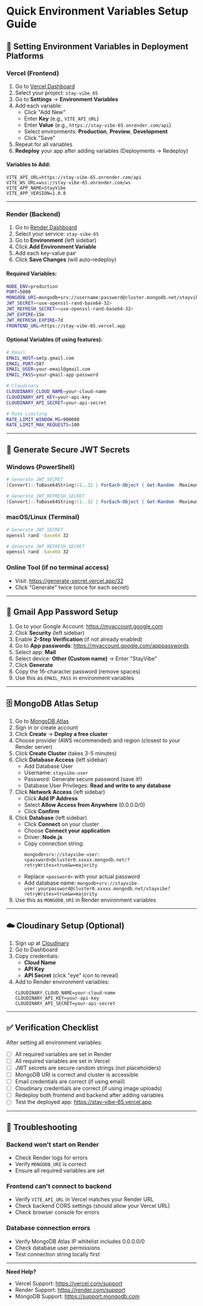 # Quick Environment Variables Setup Guide

## 🚀 Setting Environment Variables in Deployment Platforms

### Vercel (Frontend)
1. Go to [Vercel Dashboard](https://vercel.com/dashboard)
2. Select your project: `stay-vibe_65`
3. Go to **Settings** → **Environment Variables**
4. Add each variable:
   - Click "Add New"
   - Enter **Key** (e.g., `VITE_API_URL`)
   - Enter **Value** (e.g., `https://stay-vibe-65.onrender.com/api`)
   - Select environments: **Production**, **Preview**, **Development**
   - Click "Save"
5. Repeat for all variables
6. **Redeploy** your app after adding variables (Deployments → Redeploy)

#### Variables to Add:
```
VITE_API_URL=https://stay-vibe-65.onrender.com/api
VITE_WS_URL=wss://stay-vibe-65.onrender.com/ws
VITE_APP_NAME=StayVibe
VITE_APP_VERSION=1.0.0
```

---

### Render (Backend)
1. Go to [Render Dashboard](https://dashboard.render.com/)
2. Select your service: `stay-vibe-65`
3. Go to **Environment** (left sidebar)
4. Click **Add Environment Variable**
5. Add each key-value pair
6. Click **Save Changes** (will auto-redeploy)

#### Required Variables:
```bash
NODE_ENV=production
PORT=5000
MONGODB_URI=mongodb+srv://username:password@cluster.mongodb.net/stayvibe
JWT_SECRET=<use-openssl-rand-base64-32>
JWT_REFRESH_SECRET=<use-openssl-rand-base64-32>
JWT_EXPIRE=15m
JWT_REFRESH_EXPIRE=7d
FRONTEND_URL=https://stay-vibe-65.vercel.app
```

#### Optional Variables (if using features):
```bash
# Email
EMAIL_HOST=smtp.gmail.com
EMAIL_PORT=587
EMAIL_USER=your-email@gmail.com
EMAIL_PASS=your-gmail-app-password

# Cloudinary
CLOUDINARY_CLOUD_NAME=your-cloud-name
CLOUDINARY_API_KEY=your-api-key
CLOUDINARY_API_SECRET=your-api-secret

# Rate Limiting
RATE_LIMIT_WINDOW_MS=900000
RATE_LIMIT_MAX_REQUESTS=100
```

---

## 🔐 Generate Secure JWT Secrets

### Windows (PowerShell)
```powershell
# Generate JWT_SECRET
[Convert]::ToBase64String((1..32 | ForEach-Object { Get-Random -Maximum 256 }))

# Generate JWT_REFRESH_SECRET
[Convert]::ToBase64String((1..32 | ForEach-Object { Get-Random -Maximum 256 }))
```

### macOS/Linux (Terminal)
```bash
# Generate JWT_SECRET
openssl rand -base64 32

# Generate JWT_REFRESH_SECRET
openssl rand -base64 32
```

### Online Tool (if no terminal access)
- Visit: https://generate-secret.vercel.app/32
- Click "Generate" twice (once for each secret)

---

## 📧 Gmail App Password Setup

1. Go to your Google Account: https://myaccount.google.com
2. Click **Security** (left sidebar)
3. Enable **2-Step Verification** (if not already enabled)
4. Go to **App passwords**: https://myaccount.google.com/apppasswords
5. Select app: **Mail**
6. Select device: **Other (Custom name)** → Enter "StayVibe"
7. Click **Generate**
8. Copy the 16-character password (remove spaces)
9. Use this as `EMAIL_PASS` in environment variables

---

## 🗄️ MongoDB Atlas Setup

1. Go to [MongoDB Atlas](https://www.mongodb.com/cloud/atlas)
2. Sign in or create account
3. Click **Create** → **Deploy a free cluster**
4. Choose provider (AWS recommended) and region (closest to your Render server)
5. Click **Create Cluster** (takes 3-5 minutes)
6. Click **Database Access** (left sidebar)
   - Add Database User
   - Username: `stayvibe-user`
   - Password: Generate secure password (save it!)
   - Database User Privileges: **Read and write to any database**
7. Click **Network Access** (left sidebar)
   - Click **Add IP Address**
   - Select **Allow Access from Anywhere** (0.0.0.0/0)
   - Click **Confirm**
8. Click **Database** (left sidebar)
   - Click **Connect** on your cluster
   - Choose **Connect your application**
   - Driver: **Node.js**
   - Copy connection string:
     ```
     mongodb+srv://stayvibe-user:<password>@cluster0.xxxxx.mongodb.net/?retryWrites=true&w=majority
     ```
   - Replace `<password>` with your actual password
   - Add database name: `mongodb+srv://stayvibe-user:yourpassword@cluster0.xxxxx.mongodb.net/stayvibe?retryWrites=true&w=majority`
9. Use this as `MONGODB_URI` in Render environment variables

---

## ☁️ Cloudinary Setup (Optional)

1. Sign up at [Cloudinary](https://cloudinary.com/)
2. Go to Dashboard
3. Copy credentials:
   - **Cloud Name**
   - **API Key**
   - **API Secret** (click "eye" icon to reveal)
4. Add to Render environment variables:
   ```
   CLOUDINARY_CLOUD_NAME=your-cloud-name
   CLOUDINARY_API_KEY=your-api-key
   CLOUDINARY_API_SECRET=your-api-secret
   ```

---

## ✅ Verification Checklist

After setting all environment variables:

- [ ] All required variables are set in Render
- [ ] All required variables are set in Vercel
- [ ] JWT secrets are secure random strings (not placeholders)
- [ ] MongoDB URI is correct and cluster is accessible
- [ ] Email credentials are correct (if using email)
- [ ] Cloudinary credentials are correct (if using image uploads)
- [ ] Redeploy both frontend and backend after adding variables
- [ ] Test the deployed app: https://stay-vibe-65.vercel.app

---

## 🐛 Troubleshooting

### Backend won't start on Render
- Check Render logs for errors
- Verify `MONGODB_URI` is correct
- Ensure all required variables are set

### Frontend can't connect to backend
- Verify `VITE_API_URL` in Vercel matches your Render URL
- Check backend CORS settings (should allow your Vercel URL)
- Check browser console for errors

### Database connection errors
- Verify MongoDB Atlas IP whitelist includes 0.0.0.0/0
- Check database user permissions
- Test connection string locally first

---

**Need Help?**
- Vercel Support: https://vercel.com/support
- Render Support: https://render.com/support
- MongoDB Support: https://support.mongodb.com
